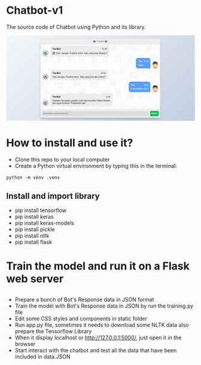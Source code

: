 # Chatbot-v1
The source code of Chatbot using Python and its library.

![alt_text](https://github.com/algonacci/Chatbot-v1/blob/main/thumbnail.jpg?raw=true)

# How to install and use it?
- Clone this repo to your local computer
- Create a Python virtual environment by typing this in the terminal:
```
python -m venv .venv
```

## Install and import library
- pip install tensorflow
- pip install keras
- pip install keras-models
- pip install pickle
- pip install nltk
- pip install flask

# Train the model and run it on a Flask web server
## 
- Prepare a bunch of Bot's Response data in JSON format
- Train the model with Bot's Response data in JSON by run the training.py file
- Edit some CSS styles and components in static folder
- Run app.py file, sometimes it needs to download some NLTK data also prepare the Tensorflow Library
- When it display localhost or http://127.0.0.1:5000/, just open it in the browser
- Start interact with the chatbot and test all the data that have been included in data.JSON
